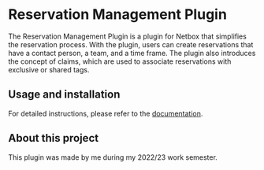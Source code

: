 # Reservation Management Plugin

The Reservation Management Plugin is a plugin for Netbox that simplifies the reservation process. With the plugin, users can create reservations that have a contact person, a team, and a time frame. The plugin also introduces the concept of claims, which are used to associate reservations with exclusive or shared tags.

## Usage and installation

For detailed instructions, please refer to the [documentation](documentation.md).

## About this project

This plugin was made by me during my 2022/23 work semester.
